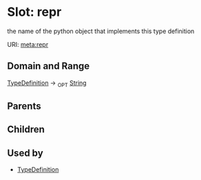 
# Slot: repr


the name of the python object that implements this type definition

URI: [meta:repr](https://w3id.org/biolink/biolinkml/meta/repr)

## Domain and Range

[TypeDefinition](TypeDefinition.md) ->  <sub>OPT</sub> [String](String.md)

## Parents


## Children


## Used by

 * [TypeDefinition](TypeDefinition.md)

